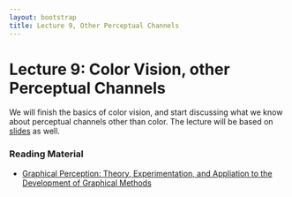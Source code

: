 ```yaml
---
layout: bootstrap
title: Lecture 9, Other Perceptual Channels
---
```


# Lecture 9: Color Vision, other Perceptual Channels

We will finish the basics of color vision, and start discussing
what we know about perceptual channels other than color.
The lecture will be based on
[slides](../slides/Other%20Channels%201.pdf) as well.

### Reading Material

* [Graphical Perception: Theory, Experimentation, and Appliation to the Development of Graphical Methods](https://www.cs.ubc.ca/~tmm/courses/cpsc533c-04-spr/readings/cleveland.pdf)
